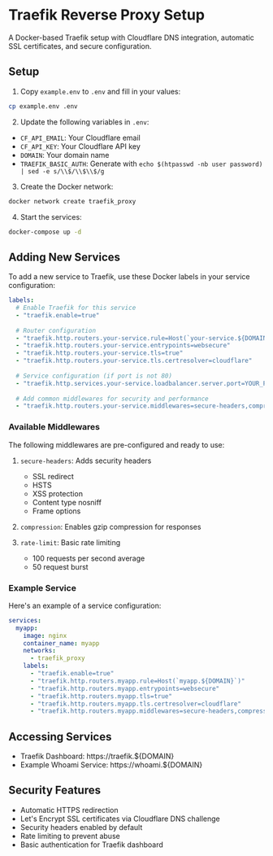 # Traefik Reverse Proxy Setup

A Docker-based Traefik setup with Cloudflare DNS integration, automatic SSL certificates, and secure configuration.

## Setup

1. Copy `example.env` to `.env` and fill in your values:
```bash
cp example.env .env
```

2. Update the following variables in `.env`:
- `CF_API_EMAIL`: Your Cloudflare email
- `CF_API_KEY`: Your Cloudflare API key
- `DOMAIN`: Your domain name
- `TRAEFIK_BASIC_AUTH`: Generate with `echo $(htpasswd -nb user password) | sed -e s/\\$/\\$\\$/g`

3. Create the Docker network:
```bash
docker network create traefik_proxy
```

4. Start the services:
```bash
docker-compose up -d
```

## Adding New Services

To add a new service to Traefik, use these Docker labels in your service configuration:

```yaml
labels:
  # Enable Traefik for this service
  - "traefik.enable=true"
  
  # Router configuration
  - "traefik.http.routers.your-service.rule=Host(`your-service.${DOMAIN}`)"
  - "traefik.http.routers.your-service.entrypoints=websecure"
  - "traefik.http.routers.your-service.tls=true"
  - "traefik.http.routers.your-service.tls.certresolver=cloudflare"
  
  # Service configuration (if port is not 80)
  - "traefik.http.services.your-service.loadbalancer.server.port=YOUR_PORT"
  
  # Add common middlewares for security and performance
  - "traefik.http.routers.your-service.middlewares=secure-headers,compression,rate-limit"
```

### Available Middlewares

The following middlewares are pre-configured and ready to use:

1. `secure-headers`: Adds security headers
   - SSL redirect
   - HSTS
   - XSS protection
   - Content type nosniff
   - Frame options
   
2. `compression`: Enables gzip compression for responses

3. `rate-limit`: Basic rate limiting
   - 100 requests per second average
   - 50 request burst

### Example Service

Here's an example of a service configuration:

```yaml
services:
  myapp:
    image: nginx
    container_name: myapp
    networks:
      - traefik_proxy
    labels:
      - "traefik.enable=true"
      - "traefik.http.routers.myapp.rule=Host(`myapp.${DOMAIN}`)"
      - "traefik.http.routers.myapp.entrypoints=websecure"
      - "traefik.http.routers.myapp.tls=true"
      - "traefik.http.routers.myapp.tls.certresolver=cloudflare"
      - "traefik.http.routers.myapp.middlewares=secure-headers,compression,rate-limit"
```

## Accessing Services

- Traefik Dashboard: https://traefik.${DOMAIN}
- Example Whoami Service: https://whoami.${DOMAIN}

## Security Features

- Automatic HTTPS redirection
- Let's Encrypt SSL certificates via Cloudflare DNS challenge
- Security headers enabled by default
- Rate limiting to prevent abuse
- Basic authentication for Traefik dashboard 